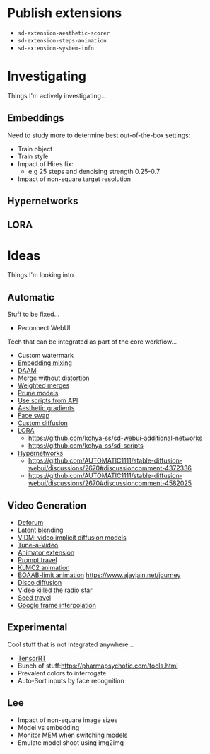 # Publish extensions

- `sd-extension-aesthetic-scorer`
- `sd-extension-steps-animation`
- `sd-extension-system-info`

# Investigating

Things I'm actively investigating...

## Embeddings

Need to study more to determine best out-of-the-box settings:
- Train object
- Train style
- Impact of Hires fix:
  - e.g 25 steps and denoising strength 0.25-0.7
- Impact of non-square target resolution

## Hypernetworks

## LORA


# Ideas

Things I'm looking into...

## Automatic

Stuff to be fixed...

- Reconnect WebUI

Tech that can be integrated as part of the core workflow...

- Custom watermark
- [Embedding mixing](https://github.com/tkalayci71/embedding-inspector)
- [DAAM](https://github.com/kousw/stable-diffusion-webui-daam)
- [Merge without distortion](https://github.com/ogkalu2/Merge-Stable-Diffusion-models-without-distortion)
- [Weighted merges](https://github.com/bbc-mc/sdweb-merge-block-weighted-gui/tree/master)
- [Prune models](https://github.com/Akegarasu/sd-webui-model-converter)
- [Use scripts from API](https://github.com/AUTOMATIC1111/stable-diffusion-webui/pull/6469)
- [Aesthetic gradients](https://github.com/AUTOMATIC1111/stable-diffusion-webui-aesthetic-gradients)
- [Face swap](https://github.com/kex0/batch-face-swap)
- [Custom diffusion](https://github.com/guaneec/custom-diffusion-webui)
- [LORA](https://github.com/cloneofsimo/lora)
  - <https://github.com/kohya-ss/sd-webui-additional-networks>
  - <https://github.com/kohya-ss/sd-scripts>
- [Hypernetworks](https://civitai.com/models/4086/luisap-tutorial-hypernetwork-monkeypatch-method)
  - <https://github.com/AUTOMATIC1111/stable-diffusion-webui/discussions/2670#discussioncomment-4372336>
  - <https://github.com/AUTOMATIC1111/stable-diffusion-webui/discussions/2670#discussioncomment-4582025>

## Video Generation

- [Deforum](https://github.com/deforum-art/deforum-for-automatic1111-webui)
- [Latent blending](https://github.com/lunarring/latentblending/)
- [VIDM: video implicit diffusion models](https://github.com/MKFMIKU/vidm)
- [Tune-a-Video](https://github.com/showlab/Tune-A-Video)
- [Animator extension](https://github.com/Animator-Anon/animator_extension)
- [Prompt travel](https://github.com/Kahsolt/stable-diffusion-webui-prompt-travel)
- [KLMC2 animation](https://colab.research.google.com/github/dmarx/notebooks/blob/main/Stable_Diffusion_KLMC2_Animation.ipynb) 
- [BOAAB-limit animation](https://colab.research.google.com/drive/17kesyBVqubV_Zzchf2XoR-7MHk5jxTuo?usp=sharing) <https://www.ajayjain.net/journey>
- [Disco diffusion](https://colab.research.google.com/github/alembics/disco-diffusion/blob/main/Disco_Diffusion.ipynb)
- [Video killed the radio star](https://colab.research.google.com/github/dmarx/video-killed-the-radio-star/blob/main/Video_Killed_The_Radio_Star_Defusion.ipynb)
- [Seed travel](https://github.com/yownas/seed_travel)
- [Google frame interpolation](https://github.com/google-research/frame-interpolation)

## Experimental

Cool stuff that is not integrated anywhere...

- [TensorRT](https://www.photoroom.com/tech/stable-diffusion-25-percent-faster-and-save-seconds/)
- Bunch of stuff:<https://pharmapsychotic.com/tools.html>
- Prevalent colors to interrogate
- Auto-Sort inputs by face recognition

## Lee

- Impact of non-square image sizes
- Model vs embedding
- Monitor MEM when switching models
- Emulate model shoot using img2img
